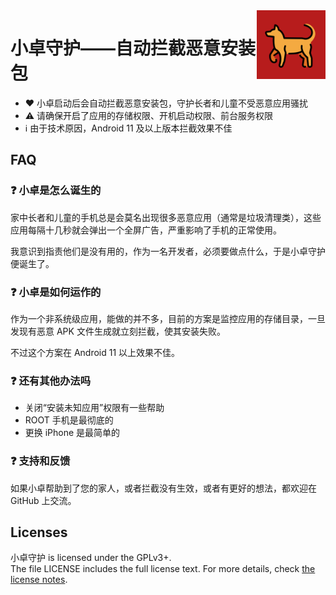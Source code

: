 <img align="right" width="110" src="https://raw.githubusercontent.com/richshaw2015/ApkAway/master/src/logo.png">

# 小卓守护——自动拦截恶意安装包

- ❤️ 小卓启动后会自动拦截恶意安装包，守护长者和儿童不受恶意应用骚扰
- ⚠️ 请确保开启了应用的存储权限、开机启动权限、前台服务权限
- ℹ️️ 由于技术原因，Android 11 及以上版本拦截效果不佳

## FAQ

### ❓️ 小卓是怎么诞生的

家中长者和儿童的手机总是会莫名出现很多恶意应用（通常是垃圾清理类），这些应用每隔十几秒就会弹出一个全屏广告，严重影响了手机的正常使用。

我意识到指责他们是没有用的，作为一名开发者，必须要做点什么，于是小卓守护便诞生了。

### ❓️ 小卓是如何运作的

作为一个非系统级应用，能做的并不多，目前的方案是监控应用的存储目录，一旦发现有恶意 APK 文件生成就立刻拦截，使其安装失败。

不过这个方案在 Android 11 以上效果不佳。

### ❓️ 还有其他办法吗

- 关闭“安装未知应用”权限有一些帮助
- ROOT 手机是最彻底的
- 更换 iPhone 是最简单的

### ❓️ 支持和反馈

如果小卓帮助到了您的家人，或者拦截没有生效，或者有更好的想法，都欢迎在 GitHub 上交流。

## Licenses

小卓守护 is licensed under the GPLv3+.  
The file LICENSE includes the full license text.
For more details, check [the license notes](LICENSE.md).
